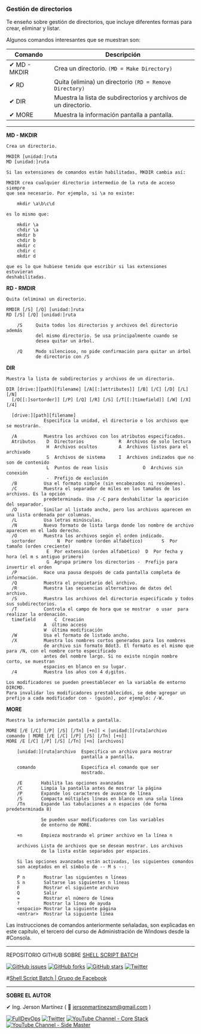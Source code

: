 

### Gestión de directorios

Te enseño sobre gestión de directorios, que incluye diferentes formas para crear, eliminar y listar. 

Algunos comandos interesantes que se muestran son: 

Comando | Descripción
------------ | -------------
✔ MD - MKDIR | Crea un directorio. `(MD = Make Directory)`
✔ RD | Quita (elimina) un directorio `(RD = Remove Directory)`
✔ DIR | Muestra la lista de subdirectorios y archivos de un directorio.
✔ MORE | Muestra la información pantalla a pantalla.

---

**MD - MKDIR**

```
Crea un directorio.

MKDIR [unidad:]ruta
MD [unidad:]ruta

Si las extensiones de comandos están habilitadas, MKDIR cambia así:

MKDIR crea cualquier directorio intermedio de la ruta de acceso siempre 
que sea necesario. Por ejemplo, si \a no existe:

    mkdir \a\b\c\d

es lo mismo que:

    mkdir \a
    chdir \a
    mkdir b
    chdir b
    mkdir c
    chdir c
    mkdir d

que es lo que hubiese tenido que escribir si las extensiones estuvieran
deshabilitadas.
```

**RD - RMDIR**

```
Quita (elimina) un directorio.

RMDIR [/S] [/Q] [unidad:]ruta
RD [/S] [/Q] [unidad:]ruta

    /S     Quita todos los directorios y archivos del directorio además 
           del mismo directorio. Se usa principalmente cuando se 
           desea quitar un árbol.

    /Q     Modo silencioso, no pide confirmación para quitar un árbol
           de directorio con /S
```

**DIR**

```
Muestra la lista de subdirectorios y archivos de un directorio.

DIR [drive:][path][filename] [/A[[:]attributes]] [/B] [/C] [/D] [/L] [/N]
  [/O[[:]sortorder]] [/P] [/Q] [/R] [/S] [/T[[:]timefield]] [/W] [/X] [/4]

  [drive:][path][filename]
              Especifica la unidad, el directorio o los archivos que se mostrarán.

  /A          Muestra los archivos con los atributos especificados.
  Atributos    D  Directorios             R  Archivos de solo lectura
               H  Archivos ocultos        A  Archivos listos para el archivado
               S  Archivos de sistema     I  Archivos indizados que no son de contenido
               L  Puntos de rean lisis             O  Archivos sin conexión
               -  Prefijo de exclusión
  /B          Usa el formato simple (sin encabezados ni resúmenes).
  /C          Muestra el separador de miles en los tamaños de los archivos. Es la opción
              predeterminada. Usa /-C para deshabilitar la aparición del separador.
  /D          Similar al listado ancho, pero los archivos aparecen en una lista ordenada por columnas.
  /L          Usa letras minúsculas.
  /N          Nuevo formato de lista larga donde los nombre de archivo aparecen en el lado derecho.
  /O          Muestra los archivos según el orden indicado.
  sortorder        N  Por nombre (orden alfabético)       S  Por tamaño (orden creciente)
               E  Por extensión (orden alfabético)  D  Por fecha y hora (el m s antiguo primero)
               G  Agrupa primero los directorios -  Prefijo para invertir el orden
  /P          Hace una pausa después de cada pantalla completa de información.
  /Q          Muestra el propietario del archivo.
  /R          Muestra las secuencias alternativas de datos del archivo.
  /S          Muestra los archivos del directorio especificado y todos sus subdirectorios.
  /T          Controla el campo de hora que se mostrar  o usar  para realizar la ordenación.
  timefield       C  Creación
              A  último acceso
              W  última modificación
  /W          Usa el formato de listado ancho.
  /X          Muestra los nombres cortos generados para los nombres
              de archivo sin formato 8dot3. El formato es el mismo que para /N, con el nombre corto especificado
              antes del nombre largo. Si no existe ningún nombre corto, se muestran
              espacios en blanco en su lugar.
  /4          Muestra los años con 4 d¡gitos.

Los modificadores se pueden preestablecer en la variable de entorno DIRCMD.
Para invalidar los modificadores prestablecidos, se debe agregar un prefijo a cada modificador con - (guión), por ejemplo: /-W.
```

**MORE**

```
Muestra la información pantalla a pantalla.

MORE [/E [/C] [/P] [/S] [/Tn] [+n]] < [unidad:][ruta]archivo
comando | MORE [/E [/C] [/P] [/S] [/Tn] [+n]]
MORE /E [/C] [/P] [/S] [/Tn] [+n] [archivos]

    [unidad:][ruta]archivo  Especifica un archivo para mostrar
                            pantalla a pantalla.

    comando                 Especifica el comando que ser 
                            mostrado.

    /E       Habilita las opciones avanzadas
    /C       Limpia la pantalla antes de mostrar la página
    /P       Expande los caracteres de avance de línea
    /S       Compacta múltiples líneas en blanco en una sola línea
    /Tn      Expande las tabulaciones a n espacios (de forma predeterminada 8)

             Se pueden usar modificadores con las variables
             de entorno de MORE.

    +n       Empieza mostrando el primer archivo en la línea n

    archivos Lista de archivos que se desean mostrar. Los archivos
             de la lista están separados por espacios.

    Si las opciones avanzadas están activadas, los siguientes comandos
    son aceptados en el símbolo de -- M s --:

    P n       Mostrar las siguientes n líneas
    S n       Saltarse las siguientes n líneas
    F         Mostrar el siguiente archivo
    Q         Salir
    =         Mostrar el número de línea
    ?         Mostrar la línea de ayuda
    <espacio> Mostrar la siguiente página
    <entrar>  Mostrar la siguiente línea
```


Las instrucciones de comandos anteriormente señaladas, son explicadas en este capítulo, el tercero del curso de Administración de Windows desde la #Consola. 

---

REPOSITORIO GITHUB SOBRE <a href="https://github.com/jersonmartinez/ShellScriptBatch" target="_blank">SHELL SCRIPT BATCH</a>

<a href="https://github.com/jersonmartinez/ShellScriptBatch/issues" target="_blank"><img alt="GitHub issues" src="https://img.shields.io/github/issues/jersonmartinez/ShellScriptBatch"></a>
<a href="https://github.com/jersonmartinez/ShellScriptBatch/network" target="_blank"><img alt="GitHub forks" src="https://img.shields.io/github/forks/jersonmartinez/ShellScriptBatch"></a>
<a href="https://github.com/jersonmartinez/ShellScriptBatch/stargazers" target="_blank"><img alt="GitHub stars" src="https://img.shields.io/github/stars/jersonmartinez/ShellScriptBatch"></a>
<a href="https://twitter.com/intent/tweet?text=Wow:&url=https%3A%2F%2Fgithub.com%2Fjersonmartinez%2FShellScriptBatch" target="_blank"><img alt="Twitter" src="https://img.shields.io/twitter/url?style=social&url=https%3A%2F%2Fgithub.com%2Fjersonmartinez%2FShellScriptBatch"></a>

#<a href="https://www.facebook.com/groups/ShellScriptBatch/" target="_blank">Shell Script Batch | Grupo de Facebook</a>

---

**SOBRE EL AUTOR**

✔ Ing. Jerson Martínez ( 💌 jersonmartinezsm@gmail.com )

<a href="https://www.fulldevops.es/?suscribirse" target="_blank"><img alt="FullDevOps" src="https://img.shields.io/twitter/url?color=9cf&label=%40FullDevOps&logo=FullDevOps&logoColor=informational&style=for-the-badge&url=https%3A%2F%2Ftwitter.com%2Fantoniomorenosm"></a>
<a href="https://twitter.com/antoniomorenosm" target="_blank"><img alt="Twitter" src="https://img.shields.io/twitter/url?color=9cf&label=%40antoniomorenosm&logo=Side%20Master&logoColor=yellow&style=for-the-badge&url=https%3A%2F%2Ftwitter.com%2Fantoniomorenosm"></a>
<a href="https://www.youtube.com/user/gvideosmtutorialesgm/videos" target="_blank"><img alt="YouTube Channel - Core Stack" src="https://img.shields.io/twitter/url?color=red&label=%40Core%20Stack&logo=Side%20Master&logoColor=yellow&style=for-the-badge&url=https%3A%2F%2Ftwitter.com%2Fantoniomorenosm"></a>
<a href="https://www.youtube.com/user/sidemastersupremo/videos" target="_blank"><img alt="YouTube Channel - Side Master" src="https://img.shields.io/twitter/url?color=red&label=%40Side%20Master&logo=Side%20Master&logoColor=yellow&style=for-the-badge&url=https%3A%2F%2Ftwitter.com%2Fantoniomorenosm"></a>
